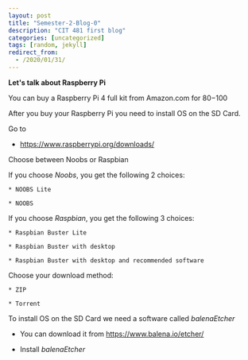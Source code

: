```yaml
---
layout: post
title: "Semester-2-Blog-0"
description: "CIT 481 first blog"
categories: [uncategorized]
tags: [random, jekyll]
redirect_from:
  - /2020/01/31/
---
```

__Let's talk about Raspberry Pi__

You can buy a Raspberry Pi 4 full kit from Amazon.com for $80-$100

After you buy your Raspberry Pi you need to install OS on the SD Card.

Go to
  * https://www.raspberrypi.org/downloads/

Choose between Noobs or Raspbian 

If you choose *Noobs*, you get the following 2 choices:

    * NOOBS Lite
  
    * NOOBS

If you choose *Raspbian*, you get the following 3 choices:

    * Raspbian Buster Lite

    * Raspbian Buster with desktop

    * Raspbian Buster with desktop and recommended software

Choose your download method:

    * ZIP

    * Torrent

To install OS on the SD Card we need a software called *balenaEtcher*

 * You can download it from https://www.balena.io/etcher/

* Install *balenaEtcher*